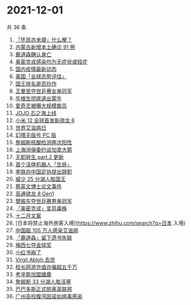 # 2021-12-01

共 36 条

<!-- BEGIN ZHIHUSEARCH -->
<!-- 最后更新时间 Wed Dec 01 2021 21:19:39 GMT+0800 (China Standard Time) -->
1. [「怀民亦未寝」什么梗？](https://www.zhihu.com/search?q=怀民亦未寝)
1. [内蒙古新增本土确诊 91 例](https://www.zhihu.com/search?q=内蒙古疫情)
1. [鹿道森确认身亡](https://www.zhihu.com/search?q=鹿道森)
1. [奥密克戎感染均为无症状或轻症](https://www.zhihu.com/search?q=奥密克戎)
1. [国内疫情最新动态](https://www.zhihu.com/search?q=疫情)
1. [美国「全球态势评估」](https://www.zhihu.com/search?q=全球态势评估)
1. [国王排名是否炒作](https://www.zhihu.com/search?q=国王排名)
1. [王曼昱夺世乒赛女单冠军](https://www.zhihu.com/search?q=世乒赛女单)
1. [牛根生彻底退出蒙牛](https://www.zhihu.com/search?q=牛根生)
1. [爱奇艺被曝大规模裁员](https://www.zhihu.com/search?q=爱奇艺)
1. [JOJO 石之海上线](https://www.zhihu.com/search?q=石之海)
1. [小米 12 全球首发新骁龙 8](https://www.zhihu.com/search?q=小米12)
1. [世界艾滋病日](https://www.zhihu.com/search?q=艾滋病)
1. [幻塔无版号 PC 版](https://www.zhihu.com/search?q=幻塔)
1. [詹姆斯核酸检测两次阳性](https://www.zhihu.com/search?q=詹姆斯)
1. [上海消保委约谈加拿大鹅](https://www.zhihu.com/search?q=加拿大鹅)
1. [无职转生 part.2 更新](https://www.zhihu.com/search?q=无职转生)
1. [首个活体机器人「生娃」](https://www.zhihu.com/search?q=活体机器人)
1. [李铁向中国足协提出辞职](https://www.zhihu.com/search?q=李铁)
1. [威少 25 分湖人胜国王](https://www.zhihu.com/search?q=湖人)
1. [蔡英文博士论文事件](https://www.zhihu.com/search?q=蔡英文)
1. [高通骁龙 8 Gen1](https://www.zhihu.com/search?q=骁龙8gen1)
1. [樊振东夺世乒赛男单冠军](https://www.zhihu.com/search?q=樊振东)
1. [「奥密克戎」变异毒株](https://www.zhihu.com/search?q=奥密克戎)
1. [十二月文案](https://www.zhihu.com/search?q=12月文案)
1. [日本将禁止海外旅客入境](https://www.zhihu.com/search?q=日本 入境)
1. [中国超 105 万人感染艾滋病](https://www.zhihu.com/search?q=艾滋病)
1. [「鹿道森」留下遗书失联](https://www.zhihu.com/search?q=鹿道森)
1. [梅西七夺金球奖](https://www.zhihu.com/search?q=梅西)
1. [小红书崩了](https://www.zhihu.com/search?q=小红书崩了)
1. [Virgil Abloh 去世](https://www.zhihu.com/search?q=VirgilAbloh)
1. [校长网游充值诈骗超五千万](https://www.zhihu.com/search?q=网游充值)
1. [考辛斯加盟雄鹿](https://www.zhihu.com/search?q=考辛斯)
1. [詹姆斯 33 分湖人胜活塞](https://www.zhihu.com/search?q=湖人)
1. [巴巴多斯正式脱离英联邦](https://www.zhihu.com/search?q=巴巴多斯)
1. [广州高校腹泻因诺如病毒感染](https://www.zhihu.com/search?q=诺如病毒)
<!-- END ZHIHUSEARCH -->
